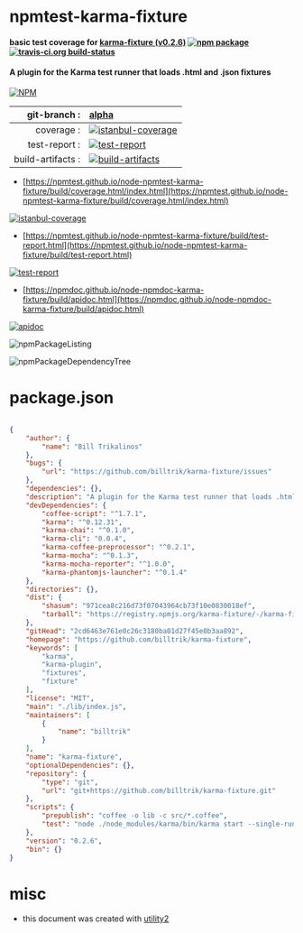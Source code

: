 # npmtest-karma-fixture

#### basic test coverage for  [karma-fixture (v0.2.6)](https://github.com/billtrik/karma-fixture)  [![npm package](https://img.shields.io/npm/v/npmtest-karma-fixture.svg?style=flat-square)](https://www.npmjs.org/package/npmtest-karma-fixture) [![travis-ci.org build-status](https://api.travis-ci.org/npmtest/node-npmtest-karma-fixture.svg)](https://travis-ci.org/npmtest/node-npmtest-karma-fixture)

#### A plugin for the Karma test runner that loads .html and .json fixtures

[![NPM](https://nodei.co/npm/karma-fixture.png?downloads=true&downloadRank=true&stars=true)](https://www.npmjs.com/package/karma-fixture)

| git-branch : | [alpha](https://github.com/npmtest/node-npmtest-karma-fixture/tree/alpha)|
|--:|:--|
| coverage : | [![istanbul-coverage](https://npmtest.github.io/node-npmtest-karma-fixture/build/coverage.badge.svg)](https://npmtest.github.io/node-npmtest-karma-fixture/build/coverage.html/index.html)|
| test-report : | [![test-report](https://npmtest.github.io/node-npmtest-karma-fixture/build/test-report.badge.svg)](https://npmtest.github.io/node-npmtest-karma-fixture/build/test-report.html)|
| build-artifacts : | [![build-artifacts](https://npmtest.github.io/node-npmtest-karma-fixture/glyphicons_144_folder_open.png)](https://github.com/npmtest/node-npmtest-karma-fixture/tree/gh-pages/build)|

- [https://npmtest.github.io/node-npmtest-karma-fixture/build/coverage.html/index.html](https://npmtest.github.io/node-npmtest-karma-fixture/build/coverage.html/index.html)

[![istanbul-coverage](https://npmtest.github.io/node-npmtest-karma-fixture/build/screenCapture.buildCi.browser.%252Ftmp%252Fbuild%252Fcoverage.lib.html.png)](https://npmtest.github.io/node-npmtest-karma-fixture/build/coverage.html/index.html)

- [https://npmtest.github.io/node-npmtest-karma-fixture/build/test-report.html](https://npmtest.github.io/node-npmtest-karma-fixture/build/test-report.html)

[![test-report](https://npmtest.github.io/node-npmtest-karma-fixture/build/screenCapture.buildCi.browser.%252Ftmp%252Fbuild%252Ftest-report.html.png)](https://npmtest.github.io/node-npmtest-karma-fixture/build/test-report.html)

- [https://npmdoc.github.io/node-npmdoc-karma-fixture/build/apidoc.html](https://npmdoc.github.io/node-npmdoc-karma-fixture/build/apidoc.html)

[![apidoc](https://npmdoc.github.io/node-npmdoc-karma-fixture/build/screenCapture.buildCi.browser.%252Ftmp%252Fbuild%252Fapidoc.html.png)](https://npmdoc.github.io/node-npmdoc-karma-fixture/build/apidoc.html)

![npmPackageListing](https://npmtest.github.io/node-npmtest-karma-fixture/build/screenCapture.npmPackageListing.svg)

![npmPackageDependencyTree](https://npmtest.github.io/node-npmtest-karma-fixture/build/screenCapture.npmPackageDependencyTree.svg)



# package.json

```json

{
    "author": {
        "name": "Bill Trikalinos"
    },
    "bugs": {
        "url": "https://github.com/billtrik/karma-fixture/issues"
    },
    "dependencies": {},
    "description": "A plugin for the Karma test runner that loads .html and .json fixtures",
    "devDependencies": {
        "coffee-script": "^1.7.1",
        "karma": "^0.12.31",
        "karma-chai": "^0.1.0",
        "karma-cli": "0.0.4",
        "karma-coffee-preprocessor": "^0.2.1",
        "karma-mocha": "^0.1.3",
        "karma-mocha-reporter": "^1.0.0",
        "karma-phantomjs-launcher": "^0.1.4"
    },
    "directories": {},
    "dist": {
        "shasum": "971cea8c216d73f07043964cb73f10e0830018ef",
        "tarball": "https://registry.npmjs.org/karma-fixture/-/karma-fixture-0.2.6.tgz"
    },
    "gitHead": "2cd6463e761e0c26c3180ba01d27f45e0b3aa892",
    "homepage": "https://github.com/billtrik/karma-fixture",
    "keywords": [
        "karma",
        "karma-plugin",
        "fixtures",
        "fixture"
    ],
    "license": "MIT",
    "main": "./lib/index.js",
    "maintainers": [
        {
            "name": "billtrik"
        }
    ],
    "name": "karma-fixture",
    "optionalDependencies": {},
    "repository": {
        "type": "git",
        "url": "git+https://github.com/billtrik/karma-fixture.git"
    },
    "scripts": {
        "prepublish": "coffee -o lib -c src/*.coffee",
        "test": "node ./node_modules/karma/bin/karma start --single-run"
    },
    "version": "0.2.6",
    "bin": {}
}
```



# misc
- this document was created with [utility2](https://github.com/kaizhu256/node-utility2)
